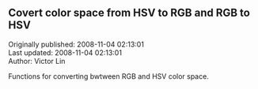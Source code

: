 ## Covert color space from HSV to RGB and RGB to HSV  
Originally published: 2008-11-04 02:13:01  
Last updated: 2008-11-04 02:13:01  
Author: Victor Lin  
  
Functions for converting bwtween RGB and HSV color space.